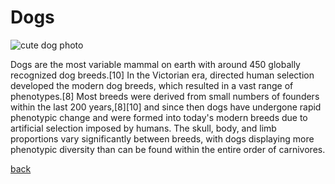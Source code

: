 # Dogs
<img src= "https://cdn.pixabay.com/photo/2017/09/25/13/12/puppy-2785074__340.jpg" alt="cute dog photo">

<p> Dogs are the most variable mammal on earth with around 450 globally recognized dog breeds.[10] In the Victorian era, directed human selection developed the modern dog breeds, which resulted in a vast range of phenotypes.[8] Most breeds were derived from small numbers of founders within the last 200 years,[8][10] and since then dogs have undergone rapid phenotypic change and were formed into today's modern breeds due to artificial selection imposed by humans. The skull, body, and limb proportions vary significantly between breeds, with dogs displaying more phenotypic diversity than can be found within the entire order of carnivores. </p>

[back](./README.md)